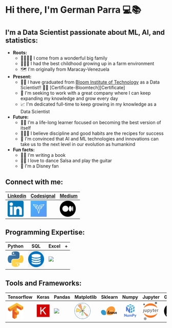 # Hi there, I'm German Parra 💻📚

## **I'm a Data Scientist passionate about ML, AI, and statistics:**
  - **Roots:**
      - 👨‍👩‍👦‍👦 I come from a wonderful big family
      - 👨🏻‍🌾 I had the best childhood growing up in a farm environment
      - 🗺️ I'm originally from Maracay-Venezuela
  - **Present:**
    - 👨‍🎓 I have graduated from [Bloom Institute of Technology][Bloomtech] as a Data Scientist!! :tada::tada: [Certificate-Bloomtech][Certificate]
    - 💼 I'm seeking to work with a great company where I can keep expanding my knowledge and grow every day
    - 📈 I'm dedicated full-time to keep growing in my knowledge as a Data Scientist
  - **Future:**
    - 🚵🏼 I'm a life-long learner focused on becoming the best version of itself
    - 👨🏼‍🍳 I believe discipline and good habits are the recipes for success
    - 🧬 I'm convinced that AI and ML technologies and innovations can take us to the next level in our evolution as humankind  
  - **Fun facts:**
      - ✍🏻 I'm writing a book
      - 🕺🎸 I love to dance Salsa and play the guitar
      - 🏰 I'm a Disney fan
  
 

## **Connect with me:**
| [Linkedin] | [Codesignal] | [Medium] |
|-|-|-|
| [<img width="50px" src="img\Linkedin.png" />][Linkedin] | [<img width="50px" src="img\Codesignal.png" />][Codesignal] | [<img width="50px" src="img\Medium.png" />][Medium] | 

## **Programming Expertise:**
| Python | SQL | Excel |+|
|-|-|-|-|
| <img width="50px" src="img\Python.jfif" /> | <img width="50px" src="img\database.png" /> | <img width="50px" src="img\excel.ico" />|

## **Tools and Frameworks:**
|Tensorflow|Keras|Pandas|Matplotlib|Sklearn|Numpy|Jupyter|Github|VisualStudio|+| 
|-|-|-|-|-|-|-|-|-|-|
| <img width="50px" src="img\Tensorflow.png" /> | <img width="50px" src="img\keras.jpg" /> | <img width="50px" src="img\Pandas.ico" />| <img width="50px" src="img\matplotlib.png" /> | <img width="50px" src="img\sklearn.png" /> | <img width="50px" src="img\Numpy.png" />| <img width="50px" src="img\Jupyter.png" /> | <img width="50px" src="img\Github.png" />| <img width="50px" src="img\VisualStudio.png" />| 

[Bloomtech]: https://www.bloomtech.com/courses/data-science
[Linkedin]: https://www.linkedin.com/in/germanparra1/
[Codesignal]: https://app.codesignal.com/profile/germanparra
[Medium]: https://medium.com/@gerpar13
[Certificate-Bloomtech]: https://www.credly.com/badges/04215b61-aa25-4ec5-b8aa-ff40dc16ac44?source=linked_in_profile
